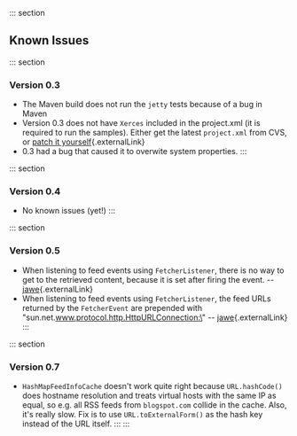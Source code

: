 ::: section
## Known Issues

::: section
### Version 0.3

-   The Maven build does not run the `jetty` tests because of a bug in
    Maven
-   Version 0.3 does not have `Xerces` included in the project.xml (it
    is required to run the samples). Either get the latest `project.xml`
    from CVS, or [patch it
    yourself](https://rome.dev.java.net/source/browse/rome/subprojects/fetcher/project.xml?r1=1.1&r2=1.2){.externalLink}
-   0.3 had a bug that caused it to overwite system properties.
:::

::: section
### Version 0.4

-   No known issues (yet!)
:::

::: section
### Version 0.5

-   When listening to feed events using `FetcherListener`, there is no
    way to get to the retrieved content, because it is set after firing
    the event. \--
    [jawe](http://wiki.java.net/twiki/bin/view/Javawsxml/Jawe){.externalLink}
-   When listening to feed events using `FetcherListener`, the feed URLs
    returned by the `FetcherEvent` are prepended with
    \"sun.net.www.protocol.http.HttpURLConnection:\" \--
    [jawe](http://wiki.java.net/twiki/bin/view/Javawsxml/Jawe){.externalLink}
:::

::: section
### Version 0.7

-   `HashMapFeedInfoCache` doesn\'t work quite right because
    `URL.hashCode()` does hostname resolution and treats virtual hosts
    with the same IP as equal, so e.g. all RSS feeds from `blogspot.com`
    collide in the cache. Also, it\'s really slow. Fix is to use
    `URL.toExternalForm()` as the hash key instead of the URL itself.
:::
:::
